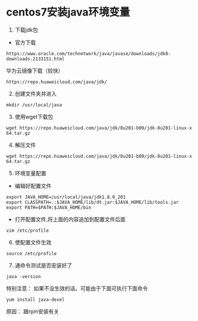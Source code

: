 
# centos7安装java环境变量

1. 下载jdk包

* 官方下载
```
https://www.oracle.com/technetwork/java/javase/downloads/jdk8-downloads-2133151.html
```
华为云镜像下载（较快）

```
https://repo.huaweicloud.com/java/jdk/
```

2. 创建文件夹并进入

```
mkdir /usr/local/java
```

3. 使用wget下载包
```
wget https://repo.huaweicloud.com/java/jdk/8u201-b09/jdk-8u201-linux-x
64.tar.gz
```

4. 解压文件
```
wget https://repo.huaweicloud.com/java/jdk/8u201-b09/jdk-8u201-linux-x
64.tar.gz
```

5. 环境变量配置
* 编辑好配置文件
```
export JAVA_HOME=/usr/local/java/jdk1.8.0_201
export CLASSPATH=.:$JAVA_HOME/lib/dt.jar:$JAVA_HOME/lib/tools.jar
export PATH=$PATH:$JAVA_HOME/bin

```

* 打开配置文件,将上面的内容追加到配置文件后面
```
vim /etc/profile
```

6. 使配置文件生效
```
source /etc/profile
```

7. 通命令测试是否安装好了
```
java -version
```

特别注意：
如果不没生效的话。可能由于下面可执行下面命令
```
yum install java-devel
```
原因： 跟rpm安装有关
